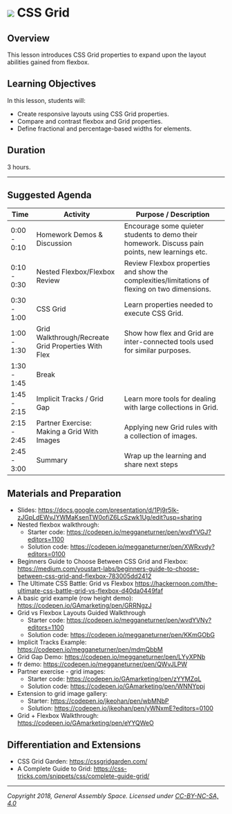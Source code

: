# ![](https://ga-dash.s3.amazonaws.com/production/assets/logo-9f88ae6c9c3871690e33280fcf557f33.png) CSS Grid

## Overview
This lesson introduces CSS Grid properties to expand upon the layout abilities gained from flexbox.

## Learning Objectives
In this lesson, students will:
- Create responsive layouts using CSS Grid properties.
- Compare and contrast flexbox and Grid properties.
- Define fractional and percentage-based widths for elements.


## Duration
3 hours.

---

## Suggested Agenda

| Time | Activity | Purpose / Description |
| --- | --- | --- |
| 0:00 - 0:10 | Homework Demos & Discussion | Encourage some quieter students to demo their homework. Discuss pain points, new learnings etc. |
| 0:10 - 0:30 | Nested Flexbox/Flexbox Review | Review Flexbox properties and show the complexities/limitations of flexing on two dimensions. |
| 0:30 - 1:00 | CSS Grid | Learn properties needed to execute CSS Grid. |
| 1:00 - 1:30 | Grid Walkthrough/Recreate Grid Properties With Flex | Show how flex and Grid are inter-connected tools used for similar purposes. |
| 1:30 - 1:45 | Break | |
| 1:45 - 2:15 | Implicit Tracks / Grid Gap | Learn more tools for dealing with large collections in Grid. |
| 2:15 - 2:45 | Partner Exercise: Making a Grid With Images | Applying new Grid rules with a collection of images. |
| 2:45 - 3:00 | Summary | Wrap up the learning and share next steps |


## Materials and Preparation
- Slides: https://docs.google.com/presentation/d/1Pj9r5Ik-zJGpLdEWvJYWMaKsenTW0ofiZ6LcSzwk1Ug/edit?usp=sharing
- Nested flexbox walkthrough:
    - Starter code: https://codepen.io/megganeturner/pen/wvdYVGJ?editors=1100
    - Solution code: https://codepen.io/megganeturner/pen/XWRxvdy?editors=0100
- Beginners Guide to Choose Between CSS Grid and Flexbox: https://medium.com/youstart-labs/beginners-guide-to-choose-between-css-grid-and-flexbox-783005dd2412
 - The Ultimate CSS Battle: Grid vs Flexbox https://hackernoon.com/the-ultimate-css-battle-grid-vs-flexbox-d40da0449faf
 - A basic grid example (row height demo): https://codepen.io/GAmarketing/pen/GRRNgzJ
 - Grid vs Flexbox Layouts Guided Walkthrough
    - Starter code: https://codepen.io/megganeturner/pen/wvdYVNy?editors=1100
    - Solution code: https://codepen.io/megganeturner/pen/KKmGObG
- Implicit Tracks Example: https://codepen.io/megganeturner/pen/mdmQbbM
- Grid Gap Demo: https://codepen.io/megganeturner/pen/LYyXPNb
- fr demo: https://codepen.io/megganeturner/pen/QWvJLPW
- Partner exercise - grid images:
    - Starter code: https://codepen.io/GAmarketing/pen/zYYMZqL
    - Solution code: https://codepen.io/GAmarketing/pen/WNNYppj
- Extension to grid image gallery:
    - Starter: https://codepen.io/jkeohan/pen/wbMNbP
    - Solution: https://codepen.io/jkeohan/pen/yWNxmE?editors=0100
- Grid + Flexbox Walkthrough: https://codepen.io/GAmarketing/pen/eYYQWeO




## Differentiation and Extensions
- CSS Grid Garden: https://cssgridgarden.com/
- A Complete Guide to Grid: https://css-tricks.com/snippets/css/complete-guide-grid/

---

*Copyright 2018, General Assembly Space. Licensed under [CC-BY-NC-SA, 4.0](https://creativecommons.org/licenses/by-nc-sa/4.0/)*
